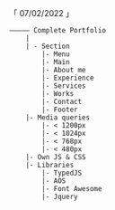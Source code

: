 「 07/02/2022 」

    ————— Complete Portfolio
        |
        | - Section
            |- Menu
            |- Main
            |- About me
            |- Experience
            |- Services
            |- Works
            |- Contact
            |- Footer
        |- Media queries
            |- < 1200px
            |- < 1024px
            |- < 768px
            |- < 480px
        |- Own JS & CSS
        |- Libraries
            |- TypedJS
            |- AOS
            |- Font Awesome
            |- Jquery